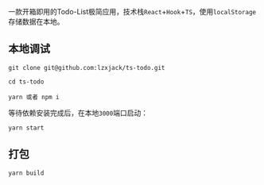 一款开箱即用的Todo-List极简应用，技术栈`React`+`Hook`+`TS`，使用`localStorage`存储数据在本地。



## 本地调试

```
git clone git@github.com:lzxjack/ts-todo.git

cd ts-todo

yarn 或者 npm i
```

等待依赖安装完成后，在本地`3000`端口启动：

```
yarn start
```

## 打包

```
yarn build
```

